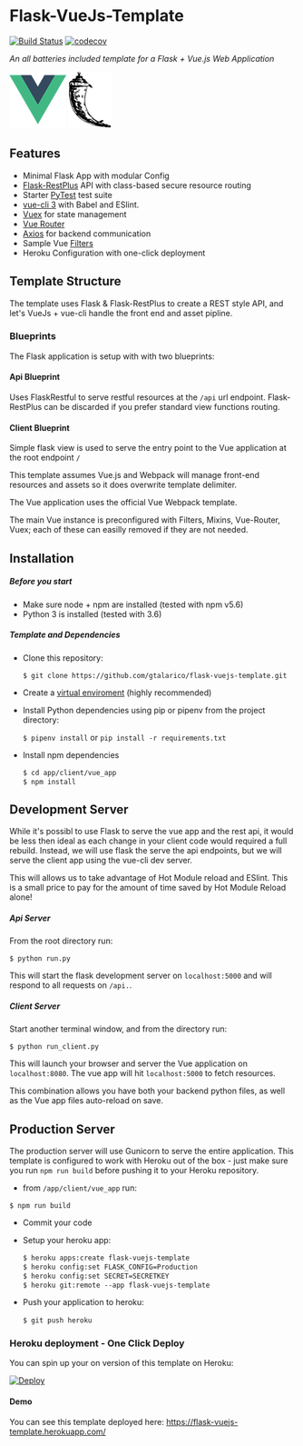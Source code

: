 # Flask-VueJs-Template

[![Build Status](https://travis-ci.org/gtalarico/flask-vuejs-template.svg?branch=master)](https://travis-ci.org/gtalarico/flask-vuejs-template) 
[![codecov](https://codecov.io/gh/gtalarico/flask-vuejs-template/branch/master/graph/badge.svg)](https://codecov.io/gh/gtalarico/flask-vuejs-template)

_An all batteries included template for a Flask + Vue.js Web Application_

![Vue Logo](/docs/vue-logo.png "Vue Logo") ![Flask Logo](/docs/flask-logo.png "Flask Logo")

## Features
* Minimal Flask App with modular Config
* [Flask-RestPlus](http://flask-restplus.readthedocs.io) API with class-based secure resource routing
* Starter [PyTest](http://pytest.org) test suite
* [vue-cli 3](https://github.com/vuejs/vue-cli/blob/dev/docs/README.md) with Babel and ESlint.
* [Vuex](https://vuex.vuejs.org/) for state management
* [Vue Router](https://router.vuejs.org/)
* [Axios](https://vuex.vuejs.org/) for backend communication
* Sample Vue [Filters](https://vuejs.org/v2/guide/filters.html)
* Heroku Configuration with one-click deployment

## Template Structure

The template uses Flask & Flask-RestPlus to create a REST style API,
and let's VueJs + vue-cli handle the front end and asset pipline.

### Blueprints

The Flask application is setup with with two blueprints:


#### Api Blueprint

Uses FlaskRestful to serve restful resources at the `/api` url endpoint.
Flask-RestPlus can be discarded if you prefer standard view functions routing.

#### Client Blueprint

Simple flask view is used to serve the entry point to the Vue application at the root endpoint `/`

This template assumes Vue.js and Webpack will manage front-end resources and assets so it does overwrite template delimiter.

The Vue application uses the official Vue Webpack template.

The main Vue instance is preconfigured with Filters, Mixins, Vue-Router, Vuex; each of these can easilly removed if they are not needed.



## Installation

##### Before you start

* Make sure node + npm are installed (tested with npm v5.6)
* Python 3 is installed (tested with 3.6)

##### Template and Dependencies

* Clone this repository:

	```
	$ git clone https://github.com/gtalarico/flask-vuejs-template.git
	```

* Create a [virtual enviroment](https://packaging.python.org/tutorials/managing-dependencies/#managing-dependencies) (highly recommended)

* Install Python dependencies using pip or pipenv from the project directory:

	`$ pipenv install` or `pip install -r requirements.txt`

* Install npm dependencies

	```
	$ cd app/client/vue_app
	$ npm install
	```


## Development Server

While it's possibl to use Flask to serve the vue app and the rest api, it would be less then ideal as each change in your client code would required a full rebuild. Instead, we will use flask the serve the api endpoints, but we will serve the client app using the vue-cli dev server.

This will allows us to take advantage of Hot Module reload and ESlint. This is a small price to pay for the amount of time saved by Hot Module Reload alone!

##### Api Server

From the root directory run:

```
$ python run.py
```

This will start the flask development server on `localhost:5000` and will respond to all requests on `/api.`.

##### Client Server

Start another terminal window, and from the directory run:

```
$ python run_client.py
```

This will launch your browser and server the Vue application on `localhost:8080`. The vue app will hit `localhost:5000` to fetch resources.

This combination allows you have both your backend python files, as well as the Vue app files auto-reload on save.


## Production Server

The production server will use Gunicorn to serve the entire application.
This template is configured to work with Heroku out of the box - just make sure you run `npm run build` before pushing it to your Heroku repository.

* from `/app/client/vue_app` run:

```
$ npm run build
```

* Commit your code

* Setup your heroku app:

	```
	$ heroku apps:create flask-vuejs-template
	$ heroku config:set FLASK_CONFIG=Production
	$ heroku config:set SECRET=SECRETKEY
	$ heroku git:remote --app flask-vuejs-template
	```
* Push your application to heroku:

	```$ git push heroku```

### Heroku deployment - One Click Deploy

You can spin up your on version of this template on Heroku:

[![Deploy](https://www.herokucdn.com/deploy/button.svg)](https://heroku.com/deploy?template=https://github.com/gtalarico/flask-vuejs-template)

#### Demo

You can see this template deployed here:
https://flask-vuejs-template.herokuapp.com/

